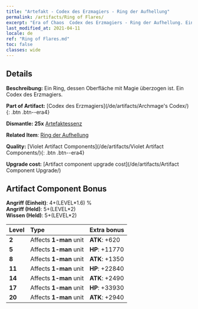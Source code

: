 ```yaml
---
title: "Artefakt - Codex des Erzmagiers - Ring der Aufhellung"
permalink: /artifacts/Ring of Flares/
excerpt: "Era of Chaos  Codex des Erzmagiers - Ring der Aufhellung. Ein Ring, dessen Oberfläche mit Magie überzogen ist. Ein Codex des Erzmagiers."
last_modified_at: 2021-04-11
locale: de
ref: "Ring of Flares.md"
toc: false
classes: wide
---
```




## Details

 **Beschreibung:** Ein Ring, dessen Oberfläche mit Magie überzogen ist. Ein Codex des Erzmagiers.

 **Part of Artifact:** [Codex des Erzmagiers](/de/artifacts/Archmage's Codex/){: .btn .btn--era4}

 **Dismantle: 25x** [Artefaktessenz](/de/Items/con_905/)

 **Related Item**: [Ring der Aufhellung](/de/Items/art_138/)

 **Quality:** [Violet Artifact Components](/de/artifacts/Violet Artifact Components/){: .btn .btn--era4}

 **Upgrade cost:** [Artifact component upgrade cost](/de/artifacts/Artifact Component Upgrade/)

## Artifact Component Bonus

  **Angriff (Einheit)**: 4+(LEVEL\*1.6) %<br/>**Angriff (Held)**: 5+(LEVEL\*2)<br/>**Wissen (Held)**: 5+(LEVEL\*2)

  |  Level  | Type |    Extra bonus  | 
  |:--------|:-----|:----------------| 
  | **2** | Affects **1-man** unit | **ATK**: +620 | 
  | **5** | Affects **1-man** unit | **HP**: +11770 | 
  | **8** | Affects **1-man** unit | **ATK**: +1350 | 
  | **11** | Affects **1-man** unit | **HP**: +22840 | 
  | **14** | Affects **1-man** unit | **ATK**: +2490 | 
  | **17** | Affects **1-man** unit | **HP**: +33930 | 
  | **20** | Affects **1-man** unit | **ATK**: +2940 | 
